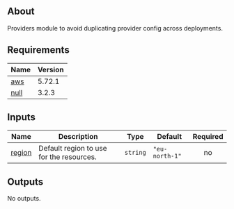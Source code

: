## About

Providers module to avoid duplicating provider config across deployments.


## Requirements

| Name | Version |
|------|---------|
| <a name="requirement_aws"></a> [aws](#requirement\_aws) | 5.72.1 |
| <a name="requirement_null"></a> [null](#requirement\_null) | 3.2.3 |

## Inputs

| Name | Description | Type | Default | Required |
|------|-------------|------|---------|:--------:|
| <a name="input_region"></a> [region](#input\_region) | Default region to use for the resources. | `string` | `"eu-north-1"` | no |

## Outputs

No outputs.
<!-- END_TF_DOCS -->